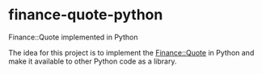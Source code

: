 # finance-quote-python

Finance::Quote implemented in Python

The idea for this project is to implement the [Finance::Quote](https://github.com/finance-quote/finance-quote) in Python and make it available to other Python code as a library.
